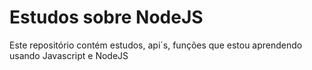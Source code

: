 # Estudos sobre NodeJS

Este repositório contém estudos, api´s, funções que estou aprendendo usando Javascript e NodeJS